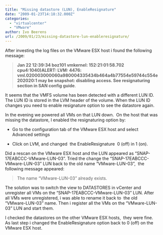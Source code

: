 ```yaml
---
title: "Missing datastore (LUN), EnableResignature"
date: "2009-01-23T14:18:32.000Z"
categories: 
  - "virtualcenter"
  - "VMware"
author: Ivo Beerens
url: /2009/01/23/missing-datastore-lun-enableresignature/
---
```


After investing the log files on the VMware ESX host i found the following message:

> **Jan 22 12:39:34 boz101 vmkernel: 152:21:01:58.702 cpu4:1040)ALERT: LVM: 4476: vml.020003000060a980004335434b464a4b77554e59744c554e202020:1 may be snapshot: disabling access. See resignaturing section in SAN config guide**.

It seems that the VMFS volume has been detected with a different LUN ID. The LUN ID is stored in the LVM header of the volume. When the LUN ID changes you need to enable resignature option to see the datastore again.

In the evening we powered all VMs on that LUN down.  On the host that was missing the datastore, I enabled the resignaturing option by:

- Go to the configuration tab of the VMware ESX host and select Advanced settings

- Click on LVM, and changed  the EnableResignature  0 (off) in 1 (on).

Did a rescan on the VMware ESX host and the LUN appeared as “SNAP-17EABCCC-VMware-LUN-03”. Tried the change the “SNAP-17EABCCC-VMware-LUN-03” LUN back to the old name “VMware-LUN-03”,  the following message appeared:

> The name “VMware-LUN-03” already exists.

The solution was to switch the view to DATASTORES in vCenter and unregister all VMs on the “SNAP-17EABCCC-VMware-LUN-03” LUN. After all VMs were unregistered, i was able to rename it back to  the old “VMware-LUN-03” name. Then i register all the VMs on the “VMware-LUN-03” LUN and start them.

I checked the datastores on the other VMware ESX hosts,  they were fine. As last step i changed the EnableResignature option back to 0 (off) on the VMware ESX host.